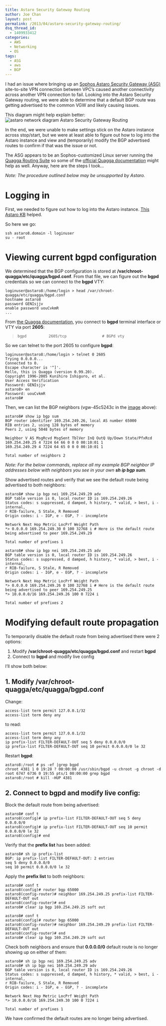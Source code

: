 ```yaml
---
title: Astaro Security Gateway Routing
author: Joe Chan
layout: post
permalink: /2013/04/astaro-security-gateway-routing/
dsq_thread_id:
  - 1409933412
categories:
  - AWS
  - Networking
  - OS
tags:
  - ASG
  - aws
  - BGP
---
```

I had an issue where bringing up an <a href="http://aws.amazon.com/articles/1909971399457482" onclick="javascript:_gaq.push(['_trackEvent','outbound-article','http://aws.amazon.com/articles/1909971399457482']);">Sophos Astaro Security Gateway (ASG)</a> site-to-site VPN connection between VPC&#8217;s caused another connectivity across another VPN connection to fail. Looking into the Astaro Security Gateway routing, we were able to determine that a default BGP route was getting advertised to the common VGW and likely causing issues.

This diagram might help explain better: ![astaro network diagram Astaro Security Gateway Routing][1]

In the end, we were unable to make settings stick on the Astaro instance across stop/start, but we were at least able to figure out how to log into the Astaro instance and view and (temporarily) modify the BGP advertised routes to confirm if that was the issue or not.

The ASG appears to be an Sophos-customized Linux server running the <a href="http://www.nongnu.org/quagga/" onclick="javascript:_gaq.push(['_trackEvent','outbound-article','http://www.nongnu.org/quagga/']);">Quagga Routing Suite</a> so some of the <a href="http://www.nongnu.org/quagga/docs/docs-info.html" onclick="javascript:_gaq.push(['_trackEvent','outbound-article','http://www.nongnu.org/quagga/docs/docs-info.html']);">official Quagga documentation</a> might help as well. Anyway, here are the steps I took&#8230;

*Note: The procedure outlined below may be unsupported by Astaro.*

# Logging in

First, we needed to figure out how to log into the Astaro instance. <a href="http://www.sophos.com/en-us/support/knowledgebase/115030.aspx" onclick="javascript:_gaq.push(['_trackEvent','outbound-article','http://www.sophos.com/en-us/support/knowledgebase/115030.aspx']);">This Astaro KB</a> helped.

So here we go:

    ssh astaro8.domain -l loginuser
    su - root
    

# Viewing current **bgpd** configuration

We determined that the BGP configuration is stored at **/var/chroot-quagga/etc/quagga/bgpd.conf**. From that file, we can figure out the **bgpd** credentials so we can connect to the **bgpd** VTY:

    loginuser@astaro8:/home/login > head /var/chroot-quagga/etc/quagga/bgpd.conf
    hostname astaro8
    password GENIsjjv
    enable password uouCvkmR
    ...
    

From <a href="http://www.nongnu.org/quagga/docs/docs-info.html#Install-the-Software" onclick="javascript:_gaq.push(['_trackEvent','outbound-article','http://www.nongnu.org/quagga/docs/docs-info.html#Install-the-Software']);">the Quagga documentation</a>, you connect to **bgpd** terminal interface or VTY via port **2605**:

>     bgpd          2605/tcp                # BGPd vty
>     

So we can telnet to the port 2605 to configure **bgpd**:

    loginuser@astaro8:/home/login > telnet 0 2605
    Trying 0.0.0.0...
    Connected to 0.
    Escape character is '^]'.
    Hello, this is Quagga (version 0.99.20).
    Copyright 1996-2005 Kunihiro Ishiguro, et al.
    User Access Verification
    Password: GENIsjjv
    astaro8> en
    Password: uouCvkmR
    astaro8#
    

Then, we can list the BGP neighbors (vgw-45c5243c in the <a href="https://googledrive.com/host/0BxotWZXnwSAGSS1qRE02eWVrU28/2013-03-astaro-network-diagram.jpg" onclick="javascript:_gaq.push(['_trackEvent','outbound-article','https://googledrive.com/host/0BxotWZXnwSAGSS1qRE02eWVrU28/2013-03-astaro-network-diagram.jpg']);">image</a> above):

    astaro8# show ip bgp sum
    BGP router identifier 169.254.249.26, local AS number 65000
    RIB entries 2, using 128 bytes of memory
    Peers 2, using 5048 bytes of memory
    
    Neighbor V AS MsgRcvd MsgSent TblVer InQ OutQ Up/Down State/PfxRcd
    169.254.249.25 4 7224 64 66 0 0 0 00:10:01 1
    169.254.249.29 4 7224 64 65 0 0 0 00:10:01 1
    
    Total number of neighbors 2
    

*Note: For the below commands, replace all my example BGP neighbor IP addresses below with neighbors you see in your own **sh ip bgp sum**.*

Show advertised routes and verify that we see the default route being advertised to both neighbors:

    astaro8# show ip bgp nei 169.254.249.29 adv
    BGP table version is 0, local router ID is 169.254.249.26
    Status codes: s suppressed, d damped, h history, * valid, > best, i - internal,
    r RIB-failure, S Stale, R Removed
    Origin codes: i - IGP, e - EGP, ? - incomplete
    
    Network Next Hop Metric LocPrf Weight Path
    *> 0.0.0.0 169.254.249.30 0 100 32768 i # Here is the default route being advertised to peer 169.254.249.29
    
    Total number of prefixes 1
    
    astaro8# show ip bgp nei 169.254.249.25 adv
    BGP table version is 0, local router ID is 169.254.249.26
    Status codes: s suppressed, d damped, h history, * valid, > best, i - internal,
    r RIB-failure, S Stale, R Removed
    Origin codes: i - IGP, e - EGP, ? - incomplete
    
    Network Next Hop Metric LocPrf Weight Path
    *> 0.0.0.0 169.254.249.26 0 100 32768 i # Here is the default route being advertised to peer 169.254.249.25
    *> 10.0.0.0/16 169.254.249.26 100 0 7224 i
    
    Total number of prefixes 2
    

# Modifying default route propagation

To temporarily disable the default route from being advertised there were 2 options:

1.  Modify **/var/chroot-quagga/etc/quagga/bgpd.conf** and restart **bgpd**
2.  Connect to **bgpd** and modify live config

I&#8217;ll show both below:

## 1. Modify **/var/chroot-quagga/etc/quagga/bgpd.conf**

Change:

    access-list term permit 127.0.0.1/32
    access-list term deny any
    

to read:

    access-list term permit 127.0.0.1/32
    access-list term deny any
    ip prefix-list FILTER-DEFAULT-OUT seq 5 deny 0.0.0.0/0
    ip prefix-list FILTER-DEFAULT-OUT seq 10 permit 0.0.0.0/0 le 32
    

Restart **bgpd**:

    astaro8:/root # ps -ef |grep bgpd
    chroot 4381 1 0 19:28 ? 00:00:00 /usr/sbin/bgpd -u chroot -g chroot -d
    root 6747 6736 0 19:55 pts/1 00:00:00 grep bgpd
    astaro8:/root # kill -HUP 4381
    

## 2. Connect to **bgpd** and modify live config:

Block the default route from being advertised:

    astaro8# conf t
    astaro8(config)# ip prefix-list FILTER-DEFAULT-OUT seq 5 deny 0.0.0.0/0
    astaro8(config)# ip prefix-list FILTER-DEFAULT-OUT seq 10 permit 0.0.0.0/0 le 32
    astaro8(config)# end
    

Verify that the **prefix list** has been added:

    astaro8# sh ip prefix-list
    BGP: ip prefix-list FILTER-DEFAULT-OUT: 2 entries
    seq 5 deny 0.0.0.0/0
    seq 10 permit 0.0.0.0/0 le 32
    

Apply the **prefix list** to both neighbors:

    astaro8# conf t
    astaro8(config)# router bgp 65000
    astaro8(config-router)# neighbor 169.254.249.25 prefix-list FILTER-DEFAULT-OUT out
    astaro8(config-router)# end
    astaro8# clear ip bgp 169.254.249.25 soft out
    
    astaro8# conf t
    astaro8(config)# router bgp 65000
    astaro8(config-router)# neighbor 169.254.249.29 prefix-list FILTER-DEFAULT-OUT out
    astaro8(config-router)# end
    astaro8# clear ip bgp 169.254.249.29 soft out
    

Check both neighbors and ensure that **0.0.0.0/0** default route is no longer showing up on either of them:

    astaro8# sh ip bgp nei 169.254.249.25 adv
    astaro8# sh ip bgp nei 169.254.249.29 adv
    BGP table version is 0, local router ID is 169.254.249.26
    Status codes: s suppressed, d damped, h history, * valid, > best, i - internal,
    r RIB-failure, S Stale, R Removed
    Origin codes: i - IGP, e - EGP, ? - incomplete
    
    Network Next Hop Metric LocPrf Weight Path
    *> 10.0.0.0/16 169.254.249.30 100 0 7224 i
    
    Total number of prefixes 1
    

We have confirmed the default routes are no longer being advertised.

<p class="wp-flattr-button">
  <a class="FlattrButton" style="display:none;" href="http://virtuallyhyper.com/2013/04/astaro-security-gateway-routing/" title=" Astaro Security Gateway Routing" rev="flattr;uid:virtuallyhyper;language:en_GB;category:text;tags:ASG,aws,BGP,blog;button:compact;">I had an issue where bringing up an Sophos Astaro Security Gateway (ASG) site-to-site VPN connection between VPC&#8217;s caused another connectivity across another VPN connection to fail. Looking into the...</a>
</p>

 [1]: https://googledrive.com/host/0BxotWZXnwSAGSS1qRE02eWVrU28/2013-03-astaro-network-diagram.jpg "Astaro AWS VPN Network Diagram"